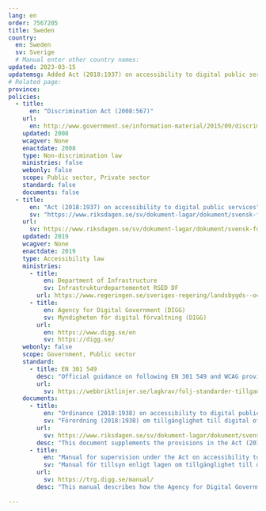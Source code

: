 ```yaml
---
lang: en
order: 7567205
title: Sweden
country:
  en: Sweden
  sv: Sverige
  # Manual enter other country names:
updated: 2023-03-15
updatemsg: Added Act (2018:1937) on accessibility to digital public services.
# Related page:
province:
policies:
  - title:
      en: "Discrimination Act (2008:567)"
    url:
      en: http://www.government.se/information-material/2015/09/discrimination-act-2008567/
    updated: 2008
    wcagver: None
    enactdate: 2008
    type: Non-discrimination law
    ministries: false
    webonly: false
    scope: Public sector, Private sector
    standard: false
    documents: false
  - title:
      en: "Act (2018:1937) on accessibility to digital public services"
      sv: "https://www.riksdagen.se/sv/dokument-lagar/dokument/svensk-forfattningssamling/lag-20181937-om-tillganglighet-till-digital_sfs-2018-1937"
    url:
      sv: https://www.riksdagen.se/sv/dokument-lagar/dokument/svensk-forfattningssamling/forordning-20181938-om-tillganglighet-till_sfs-2018-1938
    updated: 2019
    wcagver: None
    enactdate: 2019
    type: Accessibility law
    ministries:
      - title:
          en: Department of Infrastructure
          sv: Infrastrukturdepartementet RSED DF
        url: https://www.regeringen.se/sveriges-regering/landsbygds--och-infrastrukturdepartementet/
      - title:
          en: Agency for Digital Government (DIGG)
          sv: Myndigheten för digital förvaltning (DIGG)
        url: 
          en: https://www.digg.se/en
          sv: https://digg.se/
    webonly: false
    scope: Government, Public sector
    standard: 
      - title: EN 301 549
        desc: "Official guidance on following EN 301 549 and WCAG provided by DIGG (Agency for Digital Government)"
        url:
          sv: https://webbriktlinjer.se/lagkrav/folj-standarder-tillganglighet/
    documents:
      - title:
          en: "Ordinance (2018:1938) on accessibility to digital public services"
          sv: "Förordning (2018:1938) om tillgänglighet till digital offentlig service"
        url:
          sv: https://www.riksdagen.se/sv/dokument-lagar/dokument/svensk-forfattningssamling/forordning-20181938-om-tillganglighet-till_sfs-2018-1938
        desc: "This document supplements the provisions in the Act (2018:1937) on accessibility to digital public services."
      - title:
          en: "Manual for supervision under the Act on accessibility to digital public services"
          sv: "Manual för tillsyn enligt lagen om tillgänglighet till digital offentlig service"
        url: 
          sv: https://trg.digg.se/manual/
        desc: "This manual describes how the Agency for Digital Government (DIGG) carries out supervision according to the Act (2018:1937) on accessibility to digital public services. The manual is a living document that is updated continuously"
        
---
```

